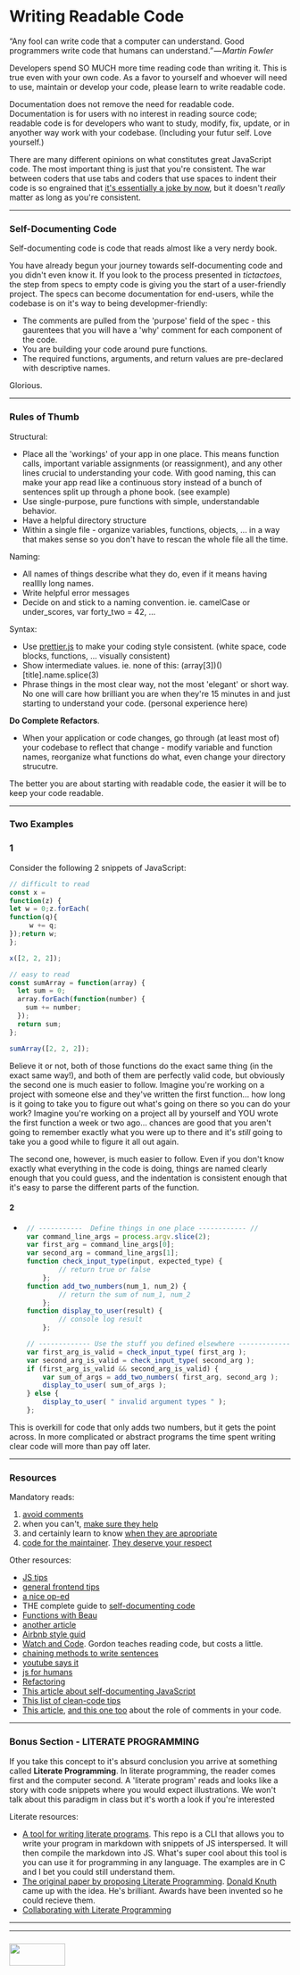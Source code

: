 # Writing Readable Code

“Any fool can write code that a computer can understand. Good programmers write code that humans can understand.” — _Martin Fowler_

Developers spend SO MUCH more time reading code than writing it.  This is true even with your own code.  As a favor to yourself and whoever will need to use, maintain or develop your code, please learn to write readable code. 

Documentation does not remove the need for readable code.  Documentation is for users with no interest in reading source code; readable code is for developers who want to study, modify, fix, update, or in anyother way work with your codebase. (Including your futur self.  Love yourself.)  
 
There are many different opinions on what constitutes great JavaScript code.  The most important thing is just that you're consistent.  The war between coders that use tabs and coders that use spaces to indent their code is so engrained that [it's essentially a joke by now](https://www.youtube.com/watch?v=SsoOG6ZeyUI), but it doesn't _really_ matter as long as you're consistent.

___
### Self-Documenting Code
Self-documenting code is code that reads almost like a very nerdy book.  

You have already begun your journey towards self-documenting code and you didn't even know it.  If you look to the process presented in _tictactoes_, the step from specs to empty code is giving you the start of a user-friendly project. The specs can become documentation for end-users, while the codebase is on it's way to being developmer-friendly:
* The comments are pulled from the 'purpose' field of the spec - this gaurentees that you will have a 'why' comment for each component of the code. 
* You are building your code around pure functions.
* The required functions, arguments, and return values are pre-declared with descriptive names.

 Glorious.
 ___
 ### Rules of Thumb
 Structural:
 * Place all the 'workings' of your app in one place.  This means function calls, important variable assignments (or reassignment), and any other lines crucial to understanding your code.   With good naming, this can make your app read like a continuous story instead of a bunch of sentences split up through a phone book. (see example) 
 * Use single-purpose, pure functions with simple, understandable behavior.
 * Have a helpful directory structure
 * Within a single file - organize variables, functions, objects, ... in a way that makes sense so you don't have to rescan the whole file all the time.

 Naming:
 * All names of things describe what they do, even if it means having realllly long names. 
 * Write helpful error messages
 * Decide on and stick to a naming convention. ie. camelCase or under_scores, var forty_two = 42, ...
 
 Syntax:
 * Use [prettier.js](https://github.com/prettier/prettier) to make your coding style consistent. (white space, code blocks, functions, ... visually consistent)
* Show intermediate values. ie. none of this: (array[3])()[title].name.splice(3)
* Phrase things in the most clear way, not the most 'elegant' or short way.  No one will care how brilliant you are when they're 15 minutes in and just starting to understand your code. (personal experience here)

__Do Complete Refactors__.  
* When your application or code changes, go through (at least most of) your codebase to reflect that change - modify variable and function names, reorganize what functions do what, even change your directory strucutre.  

The better you are about starting with readable code, the easier it will be to keep your code readable.


___
### Two Examples
### 1
Consider the following 2 snippets of JavaScript:
```javascript
// difficult to read
const x = 
function(z) {
let w = 0;z.forEach(
function(q){
     w += q;
});return w;
};

x([2, 2, 2]);

// easy to read
const sumArray = function(array) {
  let sum = 0;
  array.forEach(function(number) {
    sum += number;
  });
  return sum;
};

sumArray([2, 2, 2]);
```

Believe it or not, both of those functions do the exact same thing \(in the exact same way!\), and both of them are perfectly valid code, but obviously the second one is much easier to follow.  Imagine you're working on a project with someone else and they've written the first function... how long is it going to take you to figure out what's going on there so you can do your work?  Imagine you're working on a project all by yourself and YOU wrote the first function a week or two ago... chances are good that you aren't going to remember exactly what you were up to there and it's _still_ going to take you a good while to figure it all out again.

The second one, however, is much easier to follow.  Even if you don't know exactly what everything in the code is doing, things are named clearly enough that you could guess, and the indentation is consistent enough that it's easy to parse the different parts of the function.

#### 2
 * ```javascript
    // -----------  Define things in one place ------------ //
    var command_line_args = process.argv.slice(2);
    var first_arg = command_line_args[0];
    var second_arg = command_line_args[1];
    function check_input_type(input, expected_type) {
            // return true or false
        };
    function add_two_numbers(num_1, num_2) {
            // return the sum of num_1, num_2
        };
    function display_to_user(result) {
            // console log result
        };

    // ------------- Use the stuff you defined elsewhere --------------- //
    var first_arg_is_valid = check_input_type( first_arg );
    var second_arg_is_valid = check_input_type( second_arg );
    if (first_arg_is_valid && second_arg_is_valid) {
        var sum_of_args = add_two_numbers( first_arg, second_arg );
        display_to_user( sum_of_args );
    } else {
        display_to_user( " invalid argument types " );
    };
    ```
This is overkill for code that only adds two numbers, but it gets the point across. In more complicated or abstract programs the time spent writing clear code will more than pay off later.
___
### Resources
Mandatory reads:
1. [avoid comments](https://blog.codinghorror.com/coding-without-comments/)
2. when you can't, [make sure they help](https://blog.codinghorror.com/when-good-comments-go-bad/)
3. and certainly learn to know [when they are apropriate](https://blog.codinghorror.com/code-tells-you-how-comments-tell-you-why/)  
4. [code for the maintainer](http://wiki.c2.com/?CodeForTheMaintainer). [They deserve your respect](https://blog.codinghorror.com/the-noble-art-of-maintenance-programming/)    



Other resources:
* [JS tips](https://www.sitepoint.com/self-documenting-javascript/)
* [general frontend tips](https://onextrapixel.com/10-principles-for-keeping-your-programming-code-clean/)
* [a nice op-ed](https://www.martinfowler.com/bliki/CodeAsDocumentation.html)
* THE complete guide to [self-documenting code](http://wiki.c2.com/?SelfDocumentingCode)
* [Functions with Beau](https://www.youtube.com/watch?v=RR_dQ4sBSBM)
* [another article](https://onextrapixel.com/10-principles-for-keeping-your-programming-code-clean/)  
* [Airbnb style guid](https://github.com/airbnb/javascript)  
* [Watch and Code](https://watchandcode.com/p/premium). Gordon teaches reading code, but costs a little.  
* [chaining methods to write sentences](http://javascriptissexy.com/beautiful-javascript-easily-create-chainable-cascading-methods-for-expressiveness/)  
* [youtube says it](https://www.youtube.com/watch?v=UjhX2sVf0eg)  
* [js for humans](http://read.humanjavascript.com/ch03-code-for-humans.html)  
* [Refactoring](http://refactoringjs.com/files/refactoring-javascript.pdf) 
* [This article about self-documenting JavaScript](https://www.sitepoint.com/self-documenting-javascript/)
* [This list of clean-code tips](https://onextrapixel.com/10-principles-for-keeping-your-programming-code-clean/)
* [This article](https://blog.codinghorror.com/coding-without-comments/), [and this one too](https://blog.codinghorror.com/code-tells-you-how-comments-tell-you-why/) about the role of comments in your code.

 ___
### Bonus Section - LITERATE PROGRAMMING
If you take this concept to it's absurd conclusion you arrive at something called __Literate Programming__.  In literate programming, the reader comes first and the computer second.  A 'literate program' reads and looks like a story with code snippets where you would expect illustrations. We won't talk about this paradigm in class but it's worth a look if you're interested

Literate resources:
* [A tool for writing literate programs](https://github.com/zyedidia/Literate).  This repo is a CLI that allows you to write your program in markdown with snippets of JS interspersed.  It will then compile the markdown into JS.  What's super cool about this tool is you can use it for programming in any language.  The examples are in C and I bet you could still understand them.
* [The original paper by proposing Literate Programming](http://www.literateprogramming.com/knuthweb.pdf).  [Donald Knuth](http://www-cs-faculty.stanford.edu/~knuth/) came up with the idea.  He's brilliant. Awards have been invented so he could recieve them.   
* [Collaborating with Literate Programming](http://fgiasson.com/blog/index.php/2016/06/09/literate-programming-and-team-development/)


___
___
### <a href="http://elewa.education/blog" target="_blank"><img src="https://user-images.githubusercontent.com/18554853/34921062-506450ae-f97d-11e7-875f-6feeb26ad72d.png" width="100" height="40"/></a>
